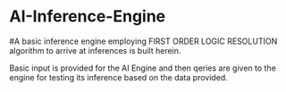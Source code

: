 # AI-Inference-Engine
#A basic inference engine employing FIRST ORDER LOGIC RESOLUTION algorithm to arrive at inferences is built herein.

Basic input is provided for the AI Engine and then qeries are given to the engine for testing its inference based on the data provided. 
